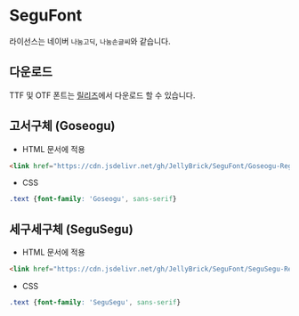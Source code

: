 # SeguFont

라이선스는 네이버 `나눔고딕`, `나눔손글씨`와 같습니다.

## 다운로드

TTF 및 OTF 폰트는 [릴리즈](https://github.com/JellyBrick/SeguFont/releases)에서 다운로드 할 수 있습니다.

## 고서구체 (Goseogu)

- HTML 문서에 적용

```html
<link href="https://cdn.jsdelivr.net/gh/JellyBrick/SeguFont/Goseogu-Regular.css" rel="stylesheet" type="text/css" />
```

- CSS

```css
.text {font-family: 'Goseogu', sans-serif}
```

## 세구세구체 (SeguSegu)

- HTML 문서에 적용

```html
<link href="https://cdn.jsdelivr.net/gh/JellyBrick/SeguFont/SeguSegu-Regular.css" rel="stylesheet" type="text/css" />
```

- CSS

```css
.text {font-family: 'SeguSegu', sans-serif}
```
